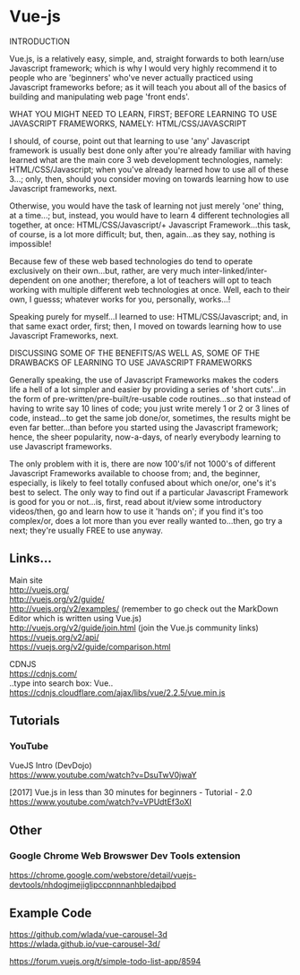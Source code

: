 # Vue-js

INTRODUCTION  

Vue.js, is a relatively easy, simple, and, straight forwards to both learn/use Javascript framework; which is why I would very highly recommend it to people who are 'beginners' who've never actually practiced using Javascript frameworks before; as it will teach you about all of the basics of building and manipulating web page 'front ends'.

WHAT YOU MIGHT NEED TO LEARN, FIRST; BEFORE LEARNING TO USE JAVASCRIPT FRAMEWORKS, NAMELY: HTML/CSS/JAVASCRIPT  

I should, of course, point out that learning to use 'any' Javascript framework is usually best done only after you're already familiar with having learned what are the main core 3 web development technologies, namely: HTML/CSS/Javascript; when you've already learned how to use all of these 3...; only, then, should you consider moving on towards learning how to use Javascript frameworks, next.

Otherwise, you would have the task of learning not just merely 'one' thing, at a time...; but, instead, you would have to learn 4 different technologies all together, at once: HTML/CSS/Javascript/+ Javascript Framework...this task, of course, is a lot more difficult; but, then, again...as they say, nothing is impossible! 

Because few of these web based technologies do tend to operate exclusively on their own...but, rather, are very much inter-linked/inter-dependent on one another; therefore, a lot of teachers will opt to teach working with multiple different web technologies at once. Well, each to their own, I guesss; whatever works for you, personally, works...!

Speaking purely for myself...I learned to use: HTML/CSS/Javascript; and, in that same exact order, first; then, I moved on towards learning how to use Javascript Frameworks, next.

DISCUSSING SOME OF THE BENEFITS/AS WELL AS, SOME OF THE DRAWBACKS OF LEARNING TO USE JAVASCRIPT FRAMEWORKS  

Generally speaking, the use of Javascript Frameworks makes the coders life a hell of a lot simpler and easier by providing a series of 'short cuts'...in the form of pre-written/pre-built/re-usable code routines...so that instead of having to write say 10 lines of code; you just write merely 1 or 2 or 3 lines of code, instead...to get the same job done/or, sometimes, the results might be even far better...than before you started using the Javascript framework; hence, the sheer popularity, now-a-days, of nearly everybody learning to use Javascript frameworks. 

The only problem with it is, there are now 100's/if not 1000's of different Javascript Frameworks available to choose from; and, the beginner, especially, is likely to feel totally confused about which one/or, one's it's best to select. The only way to find out if a particular Javascript Framework is good for you or not...is, first, read about it/view some introductory videos/then, go and learn how to use it 'hands on'; if you find it's too complex/or, does a lot more than you ever really wanted to...then, go try a next; they're usually FREE to use anyway.

## Links...

Main site  
http://vuejs.org/  
http://vuejs.org/v2/guide/  
http://vuejs.org/v2/examples/  (remember to go check out the MarkDown Editor which is written using Vue.js)    
http://vuejs.org/v2/guide/join.html  (join the Vue.js community links)  
https://vuejs.org/v2/api/  
https://vuejs.org/v2/guide/comparison.html  


CDNJS   
https://cdnjs.com/  
..type into search box: Vue..  
https://cdnjs.cloudflare.com/ajax/libs/vue/2.2.5/vue.min.js  

## Tutorials

### YouTube

VueJS Intro (DevDojo)  
https://www.youtube.com/watch?v=DsuTwV0jwaY  

[2017] Vue.js in less than 30 minutes for beginners - Tutorial - 2.0  
https://www.youtube.com/watch?v=VPUdtEf3oXI  

## Other

### Google Chrome Web Browswer Dev Tools extension

https://chrome.google.com/webstore/detail/vuejs-devtools/nhdogjmejiglipccpnnnanhbledajbpd  

## Example Code

https://github.com/wlada/vue-carousel-3d   
https://wlada.github.io/vue-carousel-3d/  

https://forum.vuejs.org/t/simple-todo-list-app/8594  
